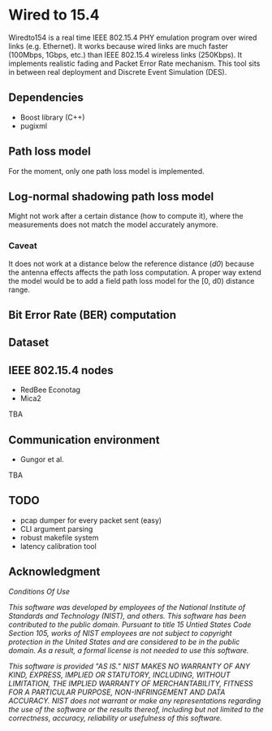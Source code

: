 Wired to 15.4
=============

Wiredto154 is a real time IEEE 802.15.4 PHY emulation program over wired links
(e.g. Ethernet). It works because wired links are much faster (100Mbps, 1Gbps, etc.)
than IEEE 802.15.4 wireless links (250Kbps).
It implements realistic fading and Packet Error Rate mechanism.
This tool sits in between real deployment and Discrete Event Simulation (DES).

Dependencies
------------

* Boost library (C++)
* pugixml


Path loss model
---------------

For the moment, only one path loss model is implemented.

## Log-normal shadowing path loss model


Might not work after a certain distance (how to compute it), where the
measurements does not match the model accurately anymore.

### Caveat

It does not work at a distance below the reference distance (*d0*)
because the antenna effects affects the path loss computation.
A proper way extend the model would be to add a field path loss model for the
[0, d0) distance range.


Bit Error Rate (BER) computation
--------------------------------


Dataset
-------

## IEEE 802.15.4 nodes

* RedBee Econotag
* Mica2

TBA

## Communication environment

* Gungor et al.

TBA

TODO
----

* pcap dumper for every packet sent (easy)
* CLI argument parsing
* robust makefile system
* latency calibration tool



Acknowledgment
--------------

<em>
Conditions Of Use

This software was developed by employees of the National Institute of
Standards and Technology (NIST), and others.
This software has been contributed to the public domain.
Pursuant to title 15 Untied States Code Section 105, works of NIST
employees are not subject to copyright protection in the United States
and are considered to be in the public domain.
As a result, a formal license is not needed to use this software.

This software is provided "AS IS."
NIST MAKES NO WARRANTY OF ANY KIND, EXPRESS, IMPLIED
OR STATUTORY, INCLUDING, WITHOUT LIMITATION, THE IMPLIED WARRANTY OF
MERCHANTABILITY, FITNESS FOR A PARTICULAR PURPOSE, NON-INFRINGEMENT
AND DATA ACCURACY.  NIST does not warrant or make any representations
regarding the use of the software or the results thereof, including but
not limited to the correctness, accuracy, reliability or usefulness of
this software.
</em>
